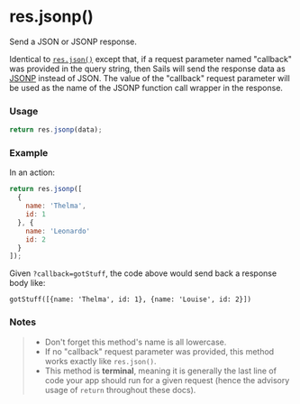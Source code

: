 # res.jsonp()

Send a JSON or JSONP response.

Identical to [`res.json()`](http://sailsjs.com/documentation/reference/response-res/res-json) except that, if a request parameter named "callback" was provided in the query string, then Sails will send the response data as [JSONP](http://en.wikipedia.org/wiki/JSONP) instead of JSON.  The value of the "callback" request parameter will be used as the name of the JSONP function call wrapper in the response.

### Usage
```js
return res.jsonp(data);
```

### Example

In an action:

```js
return res.jsonp([
  {
    name: 'Thelma',
    id: 1
  }, {
    name: 'Leonardo'
    id: 2
  }
]);
```


Given `?callback=gotStuff`, the code above would send back a response body like:

```
gotStuff([{name: 'Thelma', id: 1}, {name: 'Louise', id: 2}])
```



### Notes
> + Don't forget this method's name is all lowercase.
> + If no "callback" request parameter was provided, this method works exactly like `res.json()`.
> + This method is **terminal**, meaning it is generally the last line of code your app should run for a given request (hence the advisory usage of `return` throughout these docs).






<docmeta name="displayName" value="res.jsonp()">
<docmeta name="pageType" value="method">

